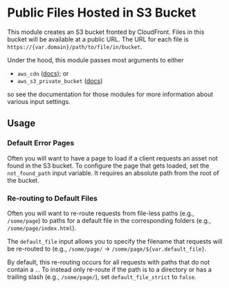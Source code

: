 # Public Files Hosted in S3 Bucket

This module creates an S3 bucket fronted by CloudFront. Files in this bucket will be available at a
public URL. The URL for each file is `https://{var.domain}/path/to/file/in/bucket`.

Under the hood, this module passes most arguments to either

- `aws_cdn` ([docs](/docs/main/reference/infrastructure-modules/submodule/aws/aws_cdn)); or
- `aws_s3_private_bucket` ([docs](/docs/main/reference/infrastructure-modules/submodule/aws/aws_s3_private_bucket))

so see the documentation for those modules for more information about various input settings.

## Usage

### Default Error Pages

Often you will want to have a page to load if a client requests an asset not found in the S3 bucket. To configure
the page that gets loaded, set the `not_found_path` input variable. It requires an absolute path from the root of the bucket.

### Re-routing to Default Files

Often you will want to re-route requests from file-less paths
(e.g., `/some/page`) to paths for a default file in the corresponding folders (e.g., `/some/page/index.html`).

The `default_file` input allows you to specify the filename that requests will be re-routed to (e.g., `/some/page/` -> `/some/page/${var.default_file}`.

By default, this re-routing occurs for all requests with paths that do not contain a `.`.
To instead only re-route if the path is to a directory or has a trailing slash (e.g., `/some/page/`),
set `default_file_strict` to `false`.


